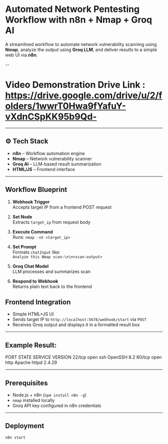 # Automated Network Pentesting Workflow with n8n + Nmap + Groq AI

A streamlined workflow to automate network vulnerability scanning using **Nmap**, analyze the output using **Groq LLM**, and deliver results to a simple web UI via **n8n**.

-- 

# Video Demonstration Drive Link : https://drive.google.com/drive/u/2/folders/1wwrT0Hwa9fYafuY-vXdnCSpKK95b9Qd-

---

## ⚙️ Tech Stack

- **n8n** – Workflow automation engine
- **Nmap** – Network vulnerability scanner
- **Groq AI** – LLM-based result summarization
- **HTML/JS** – Frontend interface

---

## Workflow Blueprint

1. **Webhook Trigger**  
   Accepts target IP from a frontend POST request

2. **Set Node**  
   Extracts `target_ip` from request body

3. **Execute Command**  
   Runs: `nmap -sV <target_ip>`

4. **Set Prompt**  
   Formats `chatInput` like:  
   `Analyze this Nmap scan:\n\n<scan-output>`

5. **Groq Chat Model**  
   LLM processes and summarizes scan

6. **Respond to Webhook**  
   Returns plain text back to the frontend
   

## Frontend Integration

- Simple HTML+JS UI
- Sends target IP to `http://localhost:5678/webhook/start` via `POST`
- Receives Groq output and displays it in a formatted result box

---

##  Example Result:

PORT STATE SERVICE VERSION
22/tcp open ssh OpenSSH 8.2
80/tcp open http Apache httpd 2.4.29


---

## Prerequisites

- Node.js + n8n (`npm install n8n -g`)
- `nmap` installed locally
- Groq API key configured in n8n credentials

---

##  Deployment

```bash
n8n start

